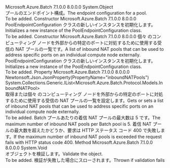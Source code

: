 <Type Name="PoolEndpointConfiguration" FullName="Microsoft.Azure.Batch.Protocol.Models.PoolEndpointConfiguration">
  <TypeSignature Language="C#" Value="public class PoolEndpointConfiguration" />
  <TypeSignature Language="ILAsm" Value=".class public auto ansi beforefieldinit PoolEndpointConfiguration extends System.Object" />
  <TypeSignature Language="DocId" Value="T:Microsoft.Azure.Batch.Protocol.Models.PoolEndpointConfiguration" />
  <TypeSignature Language="VB.NET" Value="Public Class PoolEndpointConfiguration" />
  <TypeSignature Language="F#" Value="type PoolEndpointConfiguration = class" />
  <AssemblyInfo>
    <AssemblyName>Microsoft.Azure.Batch</AssemblyName>
    <AssemblyVersion>7.1.0.0</AssemblyVersion>
    <AssemblyVersion>8.0.0.0</AssemblyVersion>
  </AssemblyInfo>
  <Base>
    <BaseTypeName>System.Object</BaseTypeName>
  </Base>
  <Interfaces />
  <Docs>
    <summary>
            <span data-ttu-id="a18ae-101">プールのエンドポイント構成。</span><span class="sxs-lookup"><span data-stu-id="a18ae-101">The endpoint configuration for a pool.</span></span>
            </summary>
    <remarks>To be added.</remarks>
  </Docs>
  <Members>
    <Member MemberName=".ctor">
      <MemberSignature Language="C#" Value="public PoolEndpointConfiguration ();" />
      <MemberSignature Language="ILAsm" Value=".method public hidebysig specialname rtspecialname instance void .ctor() cil managed" />
      <MemberSignature Language="DocId" Value="M:Microsoft.Azure.Batch.Protocol.Models.PoolEndpointConfiguration.#ctor" />
      <MemberSignature Language="VB.NET" Value="Public Sub New ()" />
      <MemberType>Constructor</MemberType>
      <AssemblyInfo>
        <AssemblyName>Microsoft.Azure.Batch</AssemblyName>
        <AssemblyVersion>7.1.0.0</AssemblyVersion>
        <AssemblyVersion>8.0.0.0</AssemblyVersion>
      </AssemblyInfo>
      <Parameters />
      <Docs>
        <summary>
            <span data-ttu-id="a18ae-102">PoolEndpointConfiguration クラスの新しいインスタンスを初期化します。</span><span class="sxs-lookup"><span data-stu-id="a18ae-102">Initializes a new instance of the PoolEndpointConfiguration class.</span></span>
            </summary>
        <remarks>To be added.</remarks>
      </Docs>
    </Member>
    <Member MemberName=".ctor">
      <MemberSignature Language="C#" Value="public PoolEndpointConfiguration (System.Collections.Generic.IList&lt;Microsoft.Azure.Batch.Protocol.Models.InboundNATPool&gt; inboundNATPools);" />
      <MemberSignature Language="ILAsm" Value=".method public hidebysig specialname rtspecialname instance void .ctor(class System.Collections.Generic.IList`1&lt;class Microsoft.Azure.Batch.Protocol.Models.InboundNATPool&gt; inboundNATPools) cil managed" />
      <MemberSignature Language="DocId" Value="M:Microsoft.Azure.Batch.Protocol.Models.PoolEndpointConfiguration.#ctor(System.Collections.Generic.IList{Microsoft.Azure.Batch.Protocol.Models.InboundNATPool})" />
      <MemberSignature Language="VB.NET" Value="Public Sub New (inboundNATPools As IList(Of InboundNATPool))" />
      <MemberSignature Language="F#" Value="new Microsoft.Azure.Batch.Protocol.Models.PoolEndpointConfiguration : System.Collections.Generic.IList&lt;Microsoft.Azure.Batch.Protocol.Models.InboundNATPool&gt; -&gt; Microsoft.Azure.Batch.Protocol.Models.PoolEndpointConfiguration" Usage="new Microsoft.Azure.Batch.Protocol.Models.PoolEndpointConfiguration inboundNATPools" />
      <MemberType>Constructor</MemberType>
      <AssemblyInfo>
        <AssemblyName>Microsoft.Azure.Batch</AssemblyName>
        <AssemblyVersion>7.1.0.0</AssemblyVersion>
        <AssemblyVersion>8.0.0.0</AssemblyVersion>
      </AssemblyInfo>
      <Parameters>
        <Parameter Name="inboundNATPools" Type="System.Collections.Generic.IList&lt;Microsoft.Azure.Batch.Protocol.Models.InboundNATPool&gt;" />
      </Parameters>
      <Docs>
        <param name="inboundNATPools"><span data-ttu-id="a18ae-103">個々 のコンピューティング ノードを外部からの特定のポートに対処するために使用する受信の NAT プールの一覧です。</span><span class="sxs-lookup"><span data-stu-id="a18ae-103">A list of inbound NAT pools that can be used to address specific ports on an individual compute node externally.</span></span></param>
        <summary>
            <span data-ttu-id="a18ae-104">PoolEndpointConfiguration クラスの新しいインスタンスを初期化します。</span><span class="sxs-lookup"><span data-stu-id="a18ae-104">Initializes a new instance of the PoolEndpointConfiguration class.</span></span>
            </summary>
        <remarks>To be added.</remarks>
      </Docs>
    </Member>
    <Member MemberName="InboundNATPools">
      <MemberSignature Language="C#" Value="public System.Collections.Generic.IList&lt;Microsoft.Azure.Batch.Protocol.Models.InboundNATPool&gt; InboundNATPools { get; set; }" />
      <MemberSignature Language="ILAsm" Value=".property instance class System.Collections.Generic.IList`1&lt;class Microsoft.Azure.Batch.Protocol.Models.InboundNATPool&gt; InboundNATPools" />
      <MemberSignature Language="DocId" Value="P:Microsoft.Azure.Batch.Protocol.Models.PoolEndpointConfiguration.InboundNATPools" />
      <MemberSignature Language="VB.NET" Value="Public Property InboundNATPools As IList(Of InboundNATPool)" />
      <MemberSignature Language="F#" Value="member this.InboundNATPools : System.Collections.Generic.IList&lt;Microsoft.Azure.Batch.Protocol.Models.InboundNATPool&gt; with get, set" Usage="Microsoft.Azure.Batch.Protocol.Models.PoolEndpointConfiguration.InboundNATPools" />
      <MemberType>Property</MemberType>
      <AssemblyInfo>
        <AssemblyName>Microsoft.Azure.Batch</AssemblyName>
        <AssemblyVersion>7.1.0.0</AssemblyVersion>
        <AssemblyVersion>8.0.0.0</AssemblyVersion>
      </AssemblyInfo>
      <Attributes>
        <Attribute>
          <AttributeName>Newtonsoft.Json.JsonProperty(PropertyName="inboundNATPools")</AttributeName>
        </Attribute>
      </Attributes>
      <ReturnValue>
        <ReturnType>System.Collections.Generic.IList&lt;Microsoft.Azure.Batch.Protocol.Models.InboundNATPool&gt;</ReturnType>
      </ReturnValue>
      <Docs>
        <summary>
            <span data-ttu-id="a18ae-105">取得または個々 のコンピューティング ノードを外部からの特定のポートに対処するために使用する受信の NAT プールの一覧を設定します。</span><span class="sxs-lookup"><span data-stu-id="a18ae-105">Gets or sets a list of inbound NAT pools that can be used to address specific ports on an individual compute node externally.</span></span>
            </summary>
        <value>To be added.</value>
        <remarks>
            <span data-ttu-id="a18ae-106">Batch プールあたりの着信 NAT プールの最大数は 5 です。</span><span class="sxs-lookup"><span data-stu-id="a18ae-106">The maximum number of inbound NAT pools per Batch pool is 5.</span></span> <span data-ttu-id="a18ae-107">着信 NAT プールの最大数を超えたかどうか、要求は HTTP ステータス コード 400 で失敗します。</span><span class="sxs-lookup"><span data-stu-id="a18ae-107">If the maximum number of inbound NAT pools is exceeded the request fails with HTTP status code 400.</span></span>
            </remarks>
      </Docs>
    </Member>
    <Member MemberName="Validate">
      <MemberSignature Language="C#" Value="public virtual void Validate ();" />
      <MemberSignature Language="ILAsm" Value=".method public hidebysig newslot virtual instance void Validate() cil managed" />
      <MemberSignature Language="DocId" Value="M:Microsoft.Azure.Batch.Protocol.Models.PoolEndpointConfiguration.Validate" />
      <MemberSignature Language="VB.NET" Value="Public Overridable Sub Validate ()" />
      <MemberSignature Language="F#" Value="abstract member Validate : unit -&gt; unit&#xA;override this.Validate : unit -&gt; unit" Usage="poolEndpointConfiguration.Validate " />
      <MemberType>Method</MemberType>
      <AssemblyInfo>
        <AssemblyName>Microsoft.Azure.Batch</AssemblyName>
        <AssemblyVersion>7.1.0.0</AssemblyVersion>
        <AssemblyVersion>8.0.0.0</AssemblyVersion>
      </AssemblyInfo>
      <ReturnValue>
        <ReturnType>System.Void</ReturnType>
      </ReturnValue>
      <Parameters />
      <Docs>
        <summary>
            <span data-ttu-id="a18ae-108">オブジェクトを検証します。</span><span class="sxs-lookup"><span data-stu-id="a18ae-108">Validate the object.</span></span>
            </summary>
        <remarks>To be added.</remarks>
        <exception cref="T:Microsoft.Rest.ValidationException">
            <span data-ttu-id="a18ae-109">検証が失敗した場合にスローされます。</span><span class="sxs-lookup"><span data-stu-id="a18ae-109">Thrown if validation fails</span></span>
            </exception>
      </Docs>
    </Member>
  </Members>
</Type>